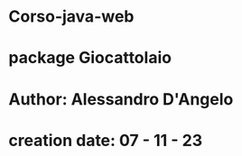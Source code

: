 # Corso-java-web
# package Giocattolaio
# Author: Alessandro D'Angelo
# creation date: 07 - 11 - 23
#
#
#
#
#
